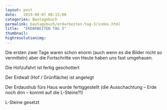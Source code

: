 ```yaml
---
layout: post
date:   2019-08-07 08:15:00
categories: Bautagebuch
permalink: bautagebuch/erdarbeiten-tag-3/index.html
title:  "ERDARBEITEN TAG 3"
thumbnail: 
highresolutionimg: 
---
```


<div class="entry-content">

Die ersten zwei Tage waren schon enorm (auch wenn es die Bilder nicht so vermitteln) aber die Fortschritte von Heute haben uns fast umgehauen.
<!--more-->

Die Hofzufahrt ist fertig geschottert

Der Erdwall (Hof / Grünfläche) ist angelegt

Der Erdaushub fürs Haus wurde fertiggestellt (die Ausschachtung – Erde noch drin – kommt auf die L-Steine?!)

L-Steine gesetzt

</div><!-- .entry-content -->
